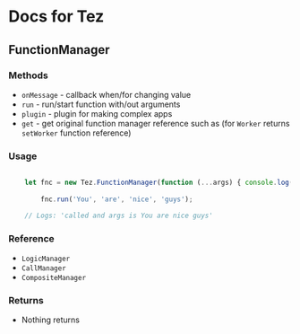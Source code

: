 # Docs for Tez

## FunctionManager

### Methods
* `onMessage` - callback when/for changing value
* `run` - run/start function with/out arguments
* `plugin` - plugin for making complex apps
* `get` - get original function manager reference such as (for `Worker` returns `setWorker` function reference)

### Usage

```javascript

	let fnc = new Tez.FunctionManager(function (...args) { console.log('called and args is ', args.join(" ")); });
	
		fnc.run('You', 'are', 'nice', 'guys');

	// Logs: 'called and args is You are nice guys'

```

### Reference
* `LogicManager`
* `CallManager`
* `CompositeManager`

### Returns

* Nothing returns